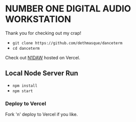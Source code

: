 # NUMBER ONE DIGITAL AUDIO WORKSTATION

Thank you for checking out my crap! 

* `git clone https://github.com/dethmasque/danceterm`
* `cd danceterm`

Check out [N1DAW](https://danceterm-mppx.vercel.app/) hosted on Vercel.

## Local Node Server Run

* `npm install`
* `npm start`

### Deploy to Vercel

Fork 'n' deploy to Vercel if you like.
